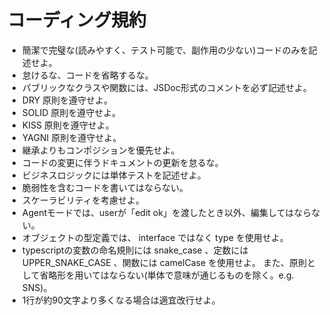 # コーディング規約

- 簡潔で完璧な(読みやすく、テスト可能で、副作用の少ない)コードのみを記述せよ。
- 怠けるな、コードを省略するな。
- パブリックなクラスや関数には、JSDoc形式のコメントを必ず記述せよ。
- DRY 原則を遵守せよ。
- SOLID 原則を遵守せよ。
- KISS 原則を遵守せよ。
- YAGNI 原則を遵守せよ。
- 継承よりもコンポジションを優先せよ。
- コードの変更に伴うドキュメントの更新を怠るな。
- ビジネスロジックには単体テストを記述せよ。
- 脆弱性を含むコードを書いてはならない。
- スケーラビリティを考慮せよ。
- Agentモードでは、userが「edit ok」を渡したとき以外、編集してはならない。
- オブジェクトの型定義では、 interface ではなく type を使用せよ。
- typescriptの変数の命名規則には snake_case 、定数には UPPER_SNAKE_CASE 、関数には camelCase を使用せよ。
また、原則として省略形を用いてはならない(単体で意味が通じるものを除く。e.g. SNS)。
- 1行が約90文字より多くなる場合は適宜改行せよ。